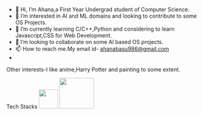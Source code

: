 - 👋 Hi, I’m Ahana,a First Year Undergrad student of Computer Science.
- 👀 I’m interested in AI and ML domains and looking to contribute to some OS Projects.
- 🌱 I’m currently learning C/C++,Python and considering  to learn Javascript,CSS for Web Development.
- 💞️ I’m looking to collaborate on some AI based OS projects.
- 📫 How to reach me.My email id- ahanabasu986@gmail.com 
-
Other interests-I like anime,Harry Potter and painting to some extent.
<!---
Ahana19/Ahana19 is a ✨ special ✨ repository because its `README.md` (this file) appears on your GitHub profile.
You can click the Preview link to take a look at your changes.
--->
Tech Stacks
<img src="https://pngimage.net/wp-content/uploads/2018/06/letter-c-logo-png-1.png" width="50" height="50">
<img src="https://download.logo.wine/logo/C%2B%2B/C%2B%2B-Logo.wine.png" width="90" height="80">


